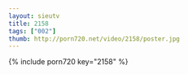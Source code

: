 ```yaml
--- 
layout: sieutv
title: 2158
tags: ["002"]
thumb: http://porn720.net/video/2158/poster.jpg
---
```

{% include porn720 key="2158" %} 
